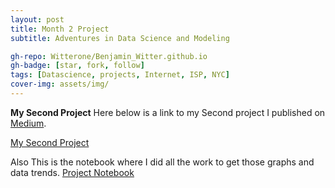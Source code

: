 ```yaml
---
layout: post
title: Month 2 Project
subtitle: Adventures in Data Science and Modeling

gh-repo: Witterone/Benjamin_Witter.github.io
gh-badge: [star, fork, follow]
tags: [Datascience, projects, Internet, ISP, NYC]
cover-img: assets/img/
---
```



**My Second Project**
Here below is a link to my Second project I published on [Medium](https://medium.com/).

[My Second Project](https://medium.com/@bwitter770/)

Also This is the notebook where I did all the work to get those graphs and data trends.
[Project Notebook](https://github.com/Witterone/ISP_project/blob/master/Benjamin_Witter_NYC_ISP_Internet_Speed_Project_.ipynb)
